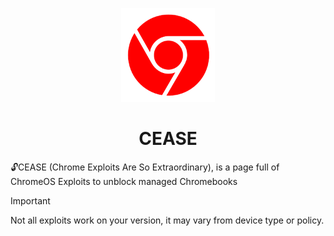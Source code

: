 <p align="center">
<kbd>
<img width="150px" src="/images/logos/cease.png">
</kbd>
</p>

<h1 style="text-align: center;">CEASE</h1>

🔓CEASE (Chrome Exploits Are So Extraordinary), is a page full of ChromeOS Exploits to unblock managed Chromebooks

> [!IMPORTANT]
> Not all exploits work on your version, it may vary from device type or policy.
